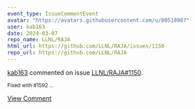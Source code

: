 ```yaml
---
event_type: IssueCommentEvent
avatar: "https://avatars.githubusercontent.com/u/8051898?"
user: kab163
date: 2024-03-07
repo_name: LLNL/RAJA
html_url: https://github.com/LLNL/RAJA/issues/1150
repo_url: https://github.com/LLNL/RAJA
---
```


<a href='https://github.com/kab163' target='_blank'>kab163</a> commented on issue <a href='https://github.com/LLNL/RAJA/issues/1150' target='_blank'>LLNL/RAJA#1150</a>.

<small>Fixed with #1592 ...</small>

<a href='https://github.com/LLNL/RAJA/issues/1150' target='_blank'>View Comment</a>